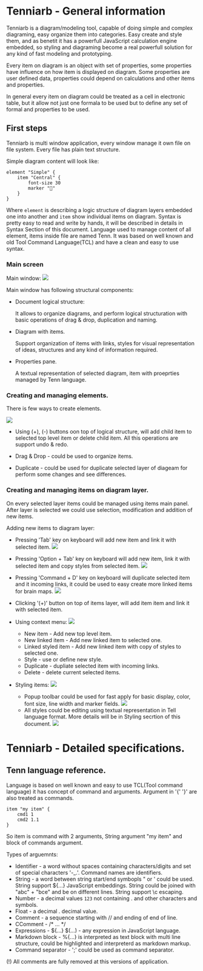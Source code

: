 #  Tenniarb - General information

Tenniarb is a diagram/modeling tool, capable of doing simple and complex diagraming, easy organize them into categories. Easy create and style them, and as benetit it has a powerfull JavaScript calculation engine embedded, so styling and diagraming become a real powerfull solution for any kind of fast modeling and prototyping.

Every item on diagram is an object with set of properties, some properties have influence on how item is displayed on diagram. Some properties are user defined data, properties could depend on calculations and other items and properties.

In general every item on diagram could be treated as a cell in electronic table, but it allow not just one formala to be used but to define any set of formal and properties to be used.


## First steps

Tenniarb is multi window application, every window manage it own file on file system. Every file has plain text structure.

Simple diagram content will look like:

```
element "Simple" {
    item "Central" {
        font-size 30
        marker "🎁"
    }
}
```

Where `element` is describing a logic structure of diagram layers embedded one into another and `item` show individual items on diagram. Syntax is pretty easy to read and write by hands, it will be described in details in Syntax Section of this document. Language used to manage content of all element, items inside file are named Tenn. It was based on well known and old Tool Command Language(TCL) and have a clean and easy to use syntax.

### Main screen

Main window:
![](./Images/main_screen.png)

Main window has following structural components:

* Document logical structure:

    It allows to organize diagrams, and perform logical structuration with basic operations of drag & drop, duplication and naming.

* Diagram with items.

    Support organization of items with links, styles for visual representation of ideas, structures and any kind of information required.

* Properties pane.

    A textual representation of selected diagram, item with proeprties managed by Tenn language.

### Creating and managing elements.

There is few ways to create elements.

![](./Images/elements_menu.png)

* Using (+), (-) buttons oon top of logical structure, will add child item to selected top level item or delete child item. All this operations are support undo & redo.

* Drag & Drop - could be used to organize items.

* Duplicate - could be used for duplicate selected layer of diageam for perform some changes and see differences.


### Creating and managing items on diagram layer.

On every selected layer items could be managed using items main panel. After layer is selected we could use selection, modification and addition of new items.

Adding new items to diagram layer:

* Pressing 'Tab' key on keyboard will add new item and link it with selected item.
  ![](./Images/add_new_item.png)
* Pressing 'Option + Tab' key on keyboard will add new item, link it with selected item and copy styles from selected item.
  ![](./Images/add_item_copy_style.png)
* Pressing 'Command + D' key on keyboard will duplicate selected item and it incoming links, it could be used to easy create more linked items for brain maps.
  ![](./Images/duplicate_item.png)
* Clicking '(+)' button on top of items layer, will add item item and link it with selected item.
* Using context menu:
    ![](./Images/context_menu.png)
    * New item - Add new top level item.
    * New linked item - Add new linked item to selected one.
    * Linked styled item - Add new linked item with copy of styles to selected one.
    * Style - use or define new style.
    * Duplicate - dupliate selected item with incoming links.
    * Delete - delete current selected items.

* Styling items:
    ![](./Images/styling_items.png)
    * Popup toolbar could be used for fast apply for basic display, color, font size, line width and marker fields.
    ![](./Images/diagram_quick_styles.png)
    * All styles could be editing using textual representation in Tell language format. More details will be in Styling secrtion of this document.
    ![](./Images/textual_styles.png)


# Tenniarb - Detailed specifications.

## Tenn language reference.

Language is based on well known and easy to use TCL(Tool command language) it has concept of command and arguments. Argument in '{' '}' are also treated as commands.

```
item "my item" {
    cmd1 1
    cmd2 1.1
}
```

So item is command with 2 arguments, String argument "my item" and block of commands argument.

Types of arguemnts:

* Identifier - a word without spaces containing characters/digits and set of special characters '-_.'. Command names are identifiers.
* String - a word between string start/end symbopls " or ' could be used. String support ${...} JavaScript embeddings. String could be joined with "abc" + "bce" and be on different lines. String support \c escaping.
* Number - a decimal values `123` not containing . and other characters and symbols.
* Float - a decimal . decimal value.
* Comment - a sequence starting with // and ending of end of line.
* CComment - /* ... */
* Expressions - ${...} $(...) - any expression in JavaScript language.
* Markdown block - %{...} is interpreted as text block with multi line structure, could be highlighted and interpreterd as markdown markup.
* Command separator - ';' could be used as command separator.

(!) All comments are fully removed at this versions of application.

